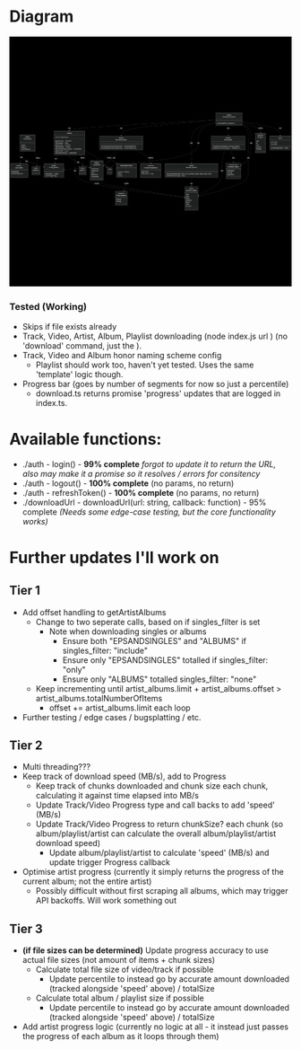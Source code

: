 # Diagram
![diagram](https://raw.githubusercontent.com/xiliourt/tiddljs/refs/heads/main/diagram.png)

### Tested (Working)
- Skips if file exists already
- Track, Video, Artist, Album, Playlist downloading (node index.js url <URL>) (no 'download' command, just the <URL>).
- Track, Video and Album honor naming scheme config
  - Playlist should work too, haven't yet tested. Uses the same 'template' logic though.
- Progress bar (goes by number of segments for now so just a percentile)
  - download.ts returns promise 'progress' updates that are logged in index.ts.

# Available functions:
- ./auth - login() - **99% complete** _forgot to update it to return the URL, also may make it a promise so it resolves / errors for consitency_
- ./auth - logout() - **100% complete** (no params, no return)
- ./auth - refreshToken() - **100% complete** (no params, no return)
- ./downloadUrl - downloadUrl(url: string, callback: function) - 95% complete _(Needs some edge-case testing, but the core functionality works)_ 

# Further updates I'll work on
## Tier 1
- Add offset handling to getArtistAlbums
	- Change to two seperate calls, based on if singles_filter is set
 		- Note when downloading singles or albums 
			- Ensure both "EPSANDSINGLES" and "ALBUMS" if singles_filter: "include"
			- Ensure only "EPSANDSINGLES" totalled if singles_filter: "only"
			- Ensure only "ALBUMS" totalled singles_filter: "none"
	- Keep incrementing until artist_albums.limit + artist_albums.offset > artist_albums.totalNumberOfItems
		- offset += artist_albums.limit each loop
- Further testing / edge cases / bugsplatting / etc.

## Tier 2
- Multi threading???
- Keep track of download speed (MB/s), add to Progress
	- Keep track of chunks downloaded and chunk size each chunk, calculating it against time elapsed into MB/s
	- Update Track/Video Progress type and call backs to add 'speed' (MB/s)
	- Update Track/Video Progress to return chunkSize? each chunk (so album/playlist/artist can calculate the overall album/playlist/artist download speed)
		- Update album/playlist/artist to calculate 'speed' (MB/s) and update trigger Progress callback
- Optimise artist progress (currently it simply returns the progress of the current album; not the entire artist)
	- Possibly difficult without first scraping all albums, which may trigger API backoffs. Will work something out

## Tier 3
- **(if file sizes can be determined)** Update progress accuracy to use actual file sizes (not amount of items + chunk sizes)
	- Calculate total file size of video/track if possible
		- Update percentile to instead go by accurate amount downloaded (tracked alongside 'speed' above) / totalSize
	- Calculate total album / playlist size if possible 
		- Update percentile to instead go by accurate amount downloaded (tracked alongside 'speed' above) / totalSize
- Add artist progress logic (currently no logic at all - it instead just passes the progress of each album as it loops through them)
